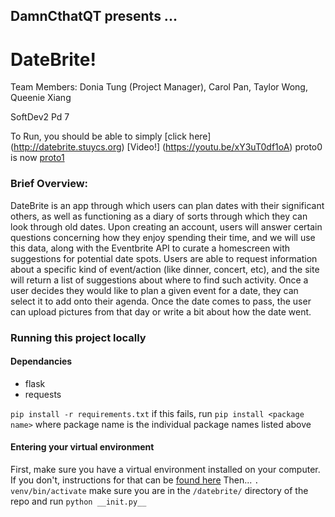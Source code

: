 ## DamnCthatQT presents ...
# DateBrite!
Team Members: Donia Tung (Project Manager), Carol Pan, Taylor Wong, Queenie Xiang

SoftDev2 Pd 7

To Run, you should be able to simply [click here] (http://datebrite.stuycs.org)
[Video!] (https://youtu.be/xY3uT0df1oA)
proto0 is now [proto1](http://165.227.71.95/)

### Brief Overview: 
DateBrite is an app through which users can plan dates with their significant others, as well as functioning as a diary of sorts through which they can look through old dates. Upon creating an account, users will answer certain questions concerning how they enjoy spending their time, and we will use this data, along with the Eventbrite API to curate a homescreen with suggestions for potential date spots. Users are able to request information about a specific kind of event/action (like dinner, concert, etc), and the site will return a list of suggestions about where to find such activity. Once a user decides they would like to plan a given event for a date, they can select it to add onto their agenda. Once the date comes to pass, the user can upload pictures from that day or write a bit about how the date went.


### Running this project locally
#### Dependancies
  * flask
  * requests

`pip install -r requirements.txt`
if this fails, run `pip install <package name>` where package name is the individual package names listed above
#### Entering your virtual environment
First, make sure you have a virtual environment installed on your computer. If you don't, instructions for that can be [found here](https://packaging.python.org/guides/installing-using-pip-and-virtualenv/)
Then...
`. venv/bin/activate`
make sure you are in the `/datebrite/` directory of the repo and run
`python __init.py__`
